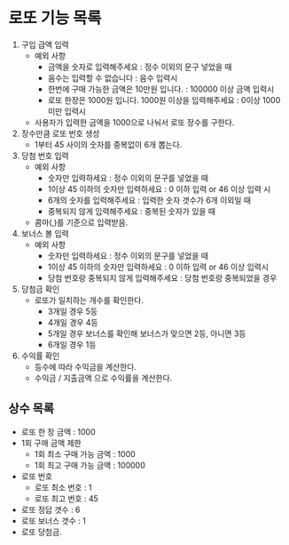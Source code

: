 # 로또 기능 목록

1. 구입 급액 입력
    - 예외 사항
        - 금액을 숫자로 입력해주세요 : 정수 이외의 문구 넣었을 때
        - 음수는 입력할 수 없습니다 : 음수 입력시
        - 한번에 구매 가능한 금액은 10만원 입니다. : 100000 이상 금액 입력시
        - 로또 한장은 1000원 입니다. 1000원 이상을 입력해주세요 : 0이상 1000 미만 입력시
    -  사용자가 입력한 금액을 1000으로 나눠서 로또 장수를 구한다.
2. 장수만큼 로또 번호 생성
    - 1부터 45 사이의 숫자를 중복없이 6개 뽑는다.
3. 당첨 번호 입력
    - 예외 사항
        - 숫자만 입력하세요 : 정수 이외의 문구를 넣었을 때
        - 1이상 45 이하의 숫자만 입력하세요 : 0 이하 입력 or 46 이상 입력 시
        - 6개의 숫자를 입력해주세요 : 입력한 숫자 갯수가 6개 이외일 때
        - 중복되지 않게 입력해주세요 : 중복된 숫자가 있을 때
    - 콤마(,)를 기준으로 입력받음.
4. 보너스 볼 입력
    - 예외 사항
        - 숫자만 입력하세요 : 정수 이외의 문구를 넣었을 때
        - 1이상 45 이하의 숫자만 입력하세요 : 0 이하 입력 or 46 이상 입력시
        -  당첨 번호랑 중복되지 않게 입력해주세요 : 당첨 번호랑 중복되었을 경우
5. 당첨금 확인
    - 로또가 일치하는 개수를 확인한다.
        - 3개일 경우 5등
        - 4개일 경우 4등
        - 5개일 경우 보너스를 확인해 보너스가 맞으면 2등, 아니면 3등
        - 6개일 경우 1등
6. 수익률 확인
    -  등수에 따라 수익금을 계산한다.
    -  수익금 / 지출금액  으로 수익률을 계산한다.

## 상수 목록
- 로또 한 장 금액 : 1000
- 1회 구매 금액 제한
    - 1회 최소 구매 가능 금액 : 1000
    - 1회 최고 구매 가능 금액 : 100000
- 로또 번호
    - 로또 최소 번호 : 1
    - 로또 최고 번호 : 45
- 로또 정답 갯수 : 6
- 로또 보너스 갯수 : 1
- 로또 당첨금.


